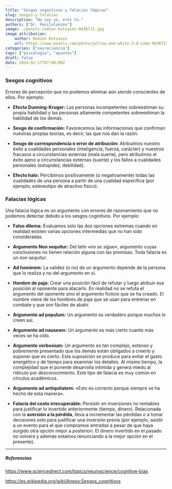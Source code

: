 ```yaml
---
title: "Sesgos cognitivos y falacias lógicas"
slug: sesgos-y-falacias
description: "No soy yo, eres tú."
authors: ["Dr. Fenilalanino"]
image: ./pexels-rodion-kutsaiev-9436715.jpg
image_attribution:
    author: Rodion Kutsaiev
    url: https://www.pexels.com/photo/yellow-and-white-3-d-cube-9436715/
categories: ["neurociencia"]
tags: ["psicología", "apuntes"]
draft: false
date: 2024-02-17T07:00:00Z
---
```


### Sesgos cognitivos
Errores de percepción que no podemos eliminar aún siendo conscientes de ellos. Por ejemplo:

- **Efecto Dunning-Kruger:** Las personas incompetentes sobreestiman su propia habilidad y las personas altamente competentes sobreestiman la habilidad de los demás.

- **Sesgo de confirmación:** Favorecemos las informaciones que confirman nuestras propias teorías, es decir, las que nos dan la razón.

- **Sesgo de correspondencia o error de atribución:** Atribuímos nuestro éxito a cualidades personales (inteligencia, fuerza, carácter) y nuestros fracasos a circunstancias externas (mala suerte), pero atribuímos el éxito ajeno a circunstancias externas (suerte) y los fallos a cualidades personales (estupidez, debilidad).

- **Efecto halo:** Percibimos positivamente (o negativamente) todas las cualidades de una persona a partir de una cualidad específica (por ejemplo, estereotipo de atractivo físico).


### Falacias lógicas

Una falacia lógica es un argumento con errores de razonamiento que no podemos detectar debido a los sesgos cognitivos. Por ejemplo:

- **Falso dilema:** Evaluamos solo las dos opciones extremas cuando en realidad existen varias opciones intermedias que no han sido consideradas.

- **Argumento Non sequitur:** Del latín *«no se sigue»*, argumento cuyas conclusiones no tienen relación alguna con las premisas. Toda falacia es un *non sequitur*. 

- **Ad hominem:** La validez (o no) de un argumento depende de la persona que lo realiza y no del argumento en sí.

- **Hombre de paja:** Crear una posición fácil de refutar y luego atribuir esa posición al oponente para atacarlo. En realidad no se refuta el argumento del oponente sino el argumento ficticio que se ha creado. El nombre viene de los hombres de paja que se usan para entrenar en combate y que son fáciles de abatir.

- **Argumento ad populum:** Un argumento es verdadero porque muchos lo creen así.

- **Argumento ad nauseam:**  Un argumento es más cierto cuanto más veces se ha oído.

- **Argumento verbosium:** Un argumento es tan complejo, extenso y pobremente presentado que los demás están obligados a creerlo y suponer que es cierto. Esta suposición se produce para evitar el gasto energético y de tiempo para examinar los detalles. Al mismo tiempo, la complejidad que el ponente desarrolla intimida y genera miedo al ridículo por desconocimiento. Este tipo de falacia es muy común en círculos académicos.

- **Argumento ad antiquitatem:** «Esto es correcto porque siempre se ha hecho de esta manera».

- **Falacia del costo irrecuperable:** Persistir en inversiones no rentables para justificar lo invertido anteriormente (tiempo, dinero). Relacionada con la **aversión a la pérdida**, lleva a incrementar las pérdidas o a tomar decisiones solo para justificar una inversión previa (por ejemplo, asistir a un evento para el que compramos entradas a pesar de que haya surgido otra opción mejor a posteriori. El dinero invertido en el pasado no volverá y además estamos renunciando a la mejor opción en el presente).


---

##### Referencias

https://www.sciencedirect.com/topics/neuroscience/cognitive-bias

https://es.wikipedia.org/wiki/Anexo:Sesgos_cognitivos
